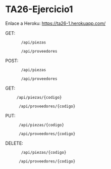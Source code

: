 # TA26-Ejercicio1

Enlace a Heroku: https://ta26-1.herokuapp.com/

GET:   

           /api/piezas  
           
           /api/proveedores 
           
           
POST:        

           /api/piezas  
           
           /api/proveedores 
           
GET:      

         
         /api/piezas/{codigo}    
           
          /api/proveedores/{codigo} 
         
PUT:     

          /api/piezas/{codigo}  
          
          /api/proveedores/{codigo}  
          

DELETE:     
           
           /api/piezas/{codigo}    
           
          /api/proveedores/{codigo}
   
